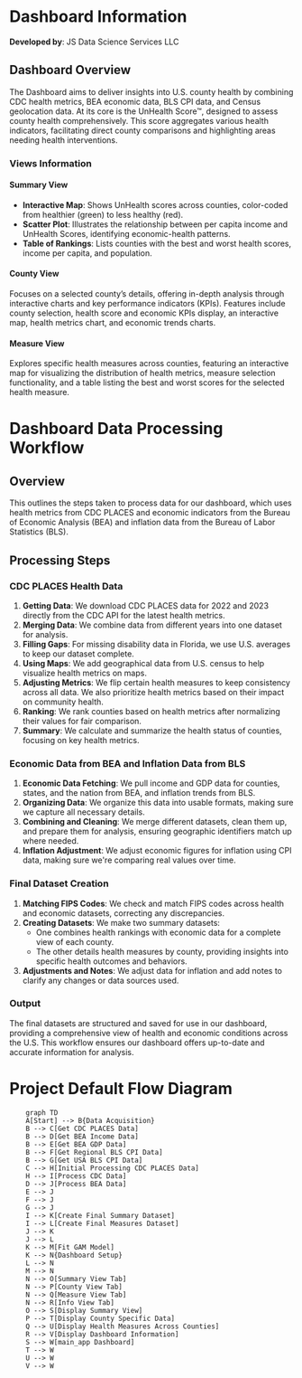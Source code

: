 # Dashboard Information

**Developed by**: JS Data Science Services LLC

## Dashboard Overview

The Dashboard aims to deliver insights into U.S. county health by combining CDC health metrics, BEA economic data, BLS CPI data, and Census geolocation data. At its core is the UnHealth Score™, designed to assess county health comprehensively. This score aggregates various health indicators, facilitating direct county comparisons and highlighting areas needing health interventions.

### Views Information

#### Summary View

- **Interactive Map**: Shows UnHealth scores across counties, color-coded from healthier (green) to less healthy (red).
- **Scatter Plot**: Illustrates the relationship between per capita income and UnHealth Scores, identifying economic-health patterns.
- **Table of Rankings**: Lists counties with the best and worst health scores, income per capita, and population.

#### County View

Focuses on a selected county’s details, offering in-depth analysis through interactive charts and key performance indicators (KPIs). Features include county selection, health score and economic KPIs display, an interactive map, health metrics chart, and economic trends charts.

#### Measure View

Explores specific health measures across counties, featuring an interactive map for visualizing the distribution of health metrics, measure selection functionality, and a table listing the best and worst scores for the selected health measure.


# Dashboard Data Processing Workflow

## Overview

This outlines the steps taken to process data for our dashboard, which uses health metrics from CDC PLACES and economic indicators from the Bureau of Economic Analysis (BEA) and inflation data from the Bureau of Labor Statistics (BLS).

## Processing Steps

### CDC PLACES Health Data

1. **Getting Data**: We download CDC PLACES data for 2022 and 2023 directly from the CDC API for the latest health metrics.
2. **Merging Data**: We combine data from different years into one dataset for analysis.
3. **Filling Gaps**: For missing disability data in Florida, we use U.S. averages to keep our dataset complete.
4. **Using Maps**: We add geographical data from U.S. census to help visualize health metrics on maps.
5. **Adjusting Metrics**: We flip certain health measures to keep consistency across all data. We also prioritize health metrics based on their impact on community health.
6. **Ranking**: We rank counties based on health metrics after normalizing their values for fair comparison.
7. **Summary**: We calculate and summarize the health status of counties, focusing on key health metrics.

### Economic Data from BEA and Inflation Data from BLS

1. **Economic Data Fetching**: We pull income and GDP data for counties, states, and the nation from BEA, and inflation trends from BLS.
2. **Organizing Data**: We organize this data into usable formats, making sure we capture all necessary details.
3. **Combining and Cleaning**: We merge different datasets, clean them up, and prepare them for analysis, ensuring geographic identifiers match up where needed.
4. **Inflation Adjustment**: We adjust economic figures for inflation using CPI data, making sure we're comparing real values over time.

### Final Dataset Creation

1. **Matching FIPS Codes**: We check and match FIPS codes across health and economic datasets, correcting any discrepancies.
2. **Creating Datasets**: We make two summary datasets:
   - One combines health rankings with economic data for a complete view of each county.
   - The other details health measures by county, providing insights into specific health outcomes and behaviors.
3. **Adjustments and Notes**: We adjust data for inflation and add notes to clarify any changes or data sources used.

### Output

The final datasets are structured and saved for use in our dashboard, providing a comprehensive view of health and economic conditions across the U.S. This workflow ensures our dashboard offers up-to-date and accurate information for analysis.


# Project Default Flow Diagram

```mermaid
    graph TD
    A[Start] --> B{Data Acquisition}
    B --> C[Get CDC PLACES Data]
    B --> D[Get BEA Income Data]
    B --> E[Get BEA GDP Data]
    B --> F[Get Regional BLS CPI Data]
    B --> G[Get USA BLS CPI Data]
    C --> H[Initial Processing CDC PLACES Data]
    H --> I[Process CDC Data]
    D --> J[Process BEA Data]
    E --> J
    F --> J
    G --> J
    I --> K[Create Final Summary Dataset]
    I --> L[Create Final Measures Dataset]
    J --> K
    J --> L
    K --> M[Fit GAM Model]
    K --> N{Dashboard Setup}
    L --> N
    M --> N
    N --> O[Summary View Tab]
    N --> P[County View Tab]
    N --> Q[Measure View Tab]
    N --> R[Info View Tab]
    O --> S[Display Summary View]
    P --> T[Display County Specific Data]
    Q --> U[Display Health Measures Across Counties]
    R --> V[Display Dashboard Information]
    S --> W[main_app Dashboard]
    T --> W
    U --> W
    V --> W

```
